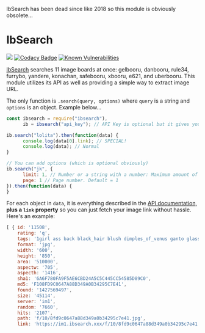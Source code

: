 IbSearch has been dead since like 2018 so this module is obviously obsolete...

# IbSearch
![](https://nodei.co/npm/ibsearch.png?downloads=true&downloadRank=true&stars=true)
[![Codacy Badge](https://api.codacy.com/project/badge/Grade/430d9f1edcda4e548332f4160d8840a5)](https://www.codacy.com/app/austinhuang0131/node-ibsearch?utm_source=github.com&amp;utm_medium=referral&amp;utm_content=austinhuang0131/node-ibsearch&amp;utm_campaign=Badge_Grade) [![Known Vulnerabilities](https://snyk.io/test/github/austinhuang0131/node-ibsearch/badge.svg)](https://snyk.io/test/github/austinhuang0131/node-ibsearch)

[IbSearch](https://ibsearch.xxx) searches 11 image boards at once: gelbooru, danbooru, rule34, furrybo, yandere, konachan, safebooru, xbooru, e621, and uberbooru. This module utilizes its API as well as providing a simple way to extract image URL.

The only function is `.search(query, options)` where `query` is a string and `options` is an object. Example below...

```js
const ibsearch = require("ibsearch"),
      ib = ibsearch("api_key"); // API Key is optional but it gives you a higher rate

ib.search("lolita").then(function(data) {
      console.log(data[0].link); // SPECIAL!
      console.log(data); // Normal
}

// You can add options (which is optional obviously)
ib.search("jk", {
      limit: 1, // Number or a string with a number: Maximum amount of results in the return. Default = 25
      page: 1 // Page number. Default = 1
}).then(function(data) {
}
```
For each object in `data`, it is everything described in the [API documentation](https://ibsearch.xxx/api/v1/images), **plus a `link` property** so you can just fetch your image link without hassle. Here's an example:

```js
[ { id: '11508',
    rating: 'q',
    tags: '1girl ass back black_hair blush dimples_of_venus ganto glasses kantai_collection kirishima_(kantai_collection) lips looking_at_viewer looking_back pencil_skirt short_hair simple_background white_background',
    format: 'jpg',
    width: '600',
    height: '850',
    area: '510000',
    aspectw: '705',
    aspecth: '1416',
    sha1: '6A6F780FA9F5AE6CBD24A5C5C445CC54585D89C0',
    md5: 'F108FD9C0647A88D349A0B34295C7E41',
    found: '1427569497',
    size: '45114',
    server: 'im1',
    random: '7660',
    hits: '2107',
    path: 'f/10/8fd9c0647a88d349a0b34295c7e41.jpg',
    link: 'https://im1.ibsearch.xxx/f/10/8fd9c0647a88d349a0b34295c7e41.jpg' } ]
```
